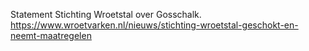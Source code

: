 Statement Stichting Wroetstal over Gosschalk. https://www.wroetvarken.nl/nieuws/stichting-wroetstal-geschokt-en-neemt-maatregelen  
